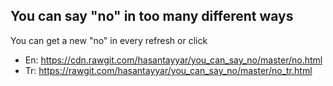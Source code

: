 ## You can say "no" in too many different ways

You can get a new "no" in every refresh or click

- En: https://cdn.rawgit.com/hasantayyar/you_can_say_no/master/no.html
- Tr: https://rawgit.com/hasantayyar/you_can_say_no/master/no_tr.html
